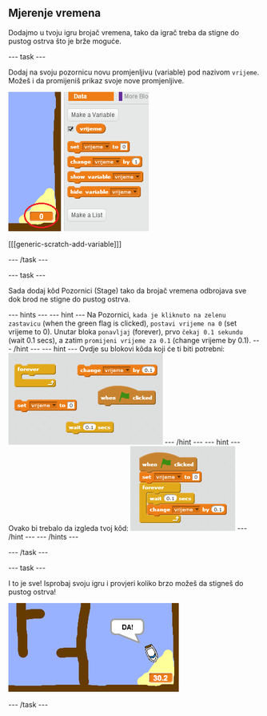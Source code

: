 ## Mjerenje vremena

Dodajmo u tvoju igru brojač vremena, tako da igrač treba da stigne do pustog ostrva što je brže moguće.

--- task ---

Dodaj na svoju pozornicu novu promjenljivu (variable) pod nazivom `vrijeme`. Možeš i da promijeniš prikaz svoje nove promjenljive.

![screenshot](images/boat-variable.png)

[[[generic-scratch-add-variable]]]

--- /task ---

--- task ---

Sada dodaj kôd Pozornici (Stage) tako da brojač vremena odbrojava sve dok brod ne stigne do pustog ostrva.

--- hints --- --- hint --- Na Pozornici, `kada je kliknuto na zelenu zastavicu` (when the green flag is clicked), `postavi vrijeme na 0` (set vrijeme to 0). Unutar bloka `ponavljaj` (forever), prvo `čekaj 0.1 sekundu` (wait 0.1 secs), a zatim `promijeni vrijeme za 0.1` (change vrijeme by 0.1). --- /hint --- --- hint --- Ovdje su blokovi kôda koji će ti biti potrebni: ![screenshot](images/boat-time-blocks.png) --- /hint --- --- hint --- Ovako bi trebalo da izgleda tvoj kôd: ![screenshot](images/boat-time-code.png) --- /hint --- --- /hints ---

--- /task ---

--- task ---

I to je sve! Isprobaj svoju igru i provjeri koliko brzo možeš da stigneš do pustog ostrva!

![screenshot](images/boat-variable-test.png)

--- /task ---